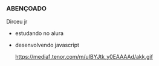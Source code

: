 ### ABENÇOADO
 Dirceu jr 

- estudando no alura
- desenvolvendo javascript

  https://media1.tenor.com/m/uIBYJtk_y0EAAAAd/akk.gif

